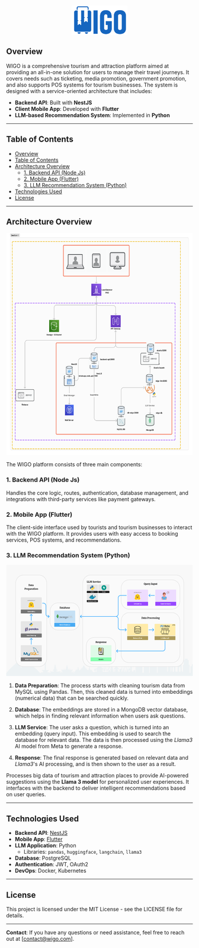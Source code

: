 <p align="center">
   <img src="./assets/wigo.png" height="80px">
</p>

## Overview
WIGO is a comprehensive tourism and attraction platform aimed at providing an all-in-one solution for users to manage their travel journeys. It covers needs such as ticketing, media promotion, government promotion, and also supports POS systems for tourism businesses. The system is designed with a service-oriented architecture that includes:

- **Backend API**: Built with **NestJS**
- **Client Mobile App**: Developed with **Flutter**
- **LLM-based Recommendation System**: Implemented in **Python**

---

## Table of Contents

- [Overview](#overview)
- [Table of Contents](#table-of-contents)
- [Architecture Overview](#architecture-overview)
  - [1. Backend API (Node Js)](#1-backend-api-node-js)
  - [2. Mobile App (Flutter)](#2-mobile-app-flutter)
  - [3. LLM Recommendation System (Python)](#3-llm-recommendation-system-python)
- [Technologies Used](#technologies-used)
- [License](#license)

---

## Architecture Overview

<img src="./assets/wigo-infra.png" height="600px">


The WIGO platform consists of three main components:

### 1. Backend API (Node Js)
Handles the core logic, routes, authentication, database management, and integrations with third-party services like payment gateways.
  
### 2. Mobile App (Flutter)
The client-side interface used by tourists and tourism businesses to interact with the WIGO platform. It provides users with easy access to booking services, POS systems, and recommendations.

### 3. LLM Recommendation System (Python)

<img src="./assets/wigo-rag.png" height="300px">

1. **Data Preparation**: The process starts with cleaning tourism data from MySQL using Pandas. Then, this cleaned data is turned into embeddings (numerical data) that can be searched quickly.

2. **Database**: The embeddings are stored in a MongoDB vector database, which helps in finding relevant information when users ask questions.

3. **LLM Service**: The user asks a question, which is turned into an embedding (query input). This embedding is used to search the database for relevant data. The data is then processed using the *Llama3* AI model from Meta to generate a response.

4. **Response**: The final response is generated based on relevant data and *Llama3*'s AI processing, and is then shown to the user as a result.

Processes big data of tourism and attraction places to provide AI-powered suggestions using the **Llama 3 model** for personalized user experiences. It interfaces with the backend to deliver intelligent recommendations based on user queries.

---

## Technologies Used

- **Backend API**: [NestJS](https://nestjs.com/)
- **Mobile App**: [Flutter](https://flutter.dev/)
- **LLM Application**: Python
    - Libraries: `pandas`, `huggingface`, `langchain`, `llama3`
- **Database**: PostgreSQL
- **Authentication**: JWT, OAuth2
- **DevOps**: Docker, Kubernetes

---

## License

This project is licensed under the MIT License - see the LICENSE file for details.

--- 

**Contact**: If you have any questions or need assistance, feel free to reach out at [contact@wigo.com].
